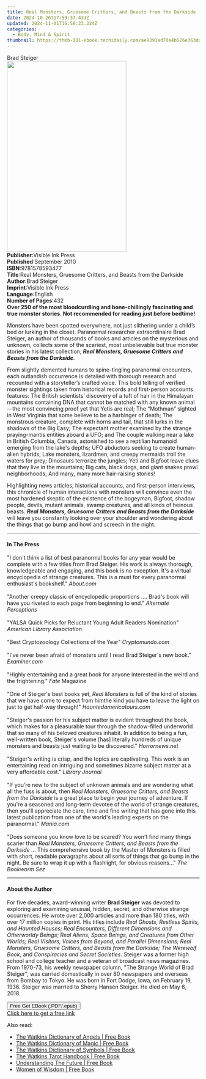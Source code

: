 ```yaml
---
title: Real Monsters, Gruesome Critters, and Beasts from the Darkside | Free Book
date: 2024-10-26T17:59:37.433Z
updated: 2024-11-01T16:58:23.224Z
categories:
  - Body, Mind & Spirit
thumbnail: https://thmb-001-ebook.techidaily.com/ae9391ad70a4b526e363ddcd206079f970db301b1a0d214628e1d2aa90fb0a38.jpg
---
```

<main id="book-container">
  <div class="flex flex-col">
    <div class="book-brief flex-1 py-6 px-4 sm:p-6 md:py-10 md:px-8">
      <!-- brief-->
      <div class="book-brief-main">Brad Steiger</div>
    </div>
    <div
      class="book-meta-info flex-1 grid gap-4 col-start-1 col-end-3 row-start-1 sm:mb-6 sm:grid-cols-4 lg:gap-6 lg:col-start-2 lg:row-end-6 lg:row-span-6 lg:mb-0"
    >
      <div
        class="book-meta-info-left place-content-center mt-4 p-4 text-sm leading-6 col-start-2 col-span-2 dark:text-slate-400"
      >
        <img
          class="w-full h-500 object-cover rounded-lg sm:h-255 sm:col-span-2 lg:col-span-full"
          src="https://img-001-ebook.techidaily.com/2a658948d2275971fcdaa32c28dfadb6f528ae8b24a649db0e3252efcfb809d1.jpg"
          alt=""
          width="312"
          height="500"
        />
      </div>
      <div
        class="book-meta-info-right mt-2 col-start-1 row-start-2 col-span-3 self-center"
      >
        <!-- meta data  -->
        <div class="flex flex-col px-4 md:px-8">
          <div class="flex-1">
            <strong>Publisher</strong>:<span class="px-2"
              >Visible Ink Press</span
            >
          </div>
          <div class="flex-1">
            <strong>Published</strong>:<span class="px-2">September 2010</span>
          </div>
          <div class="flex-1">
            <strong>ISBN</strong>:<span class="px-2">9781578593477</span>
          </div>
          <div class="flex-1">
            <strong>Title</strong>:<span class="px-2"
              >Real Monsters, Gruesome Critters, and Beasts from the
              Darkside</span
            >
          </div>
          <div class="flex-1">
            <strong>Author</strong>:<span class="px-2">Brad Steiger</span>
          </div>
          <div class="flex-1">
            <strong>Imprint</strong>:<span class="px-2">Visible Ink Press</span>
          </div>
          <div class="flex-1">
            <strong>Language</strong>:<span class="px-2">English</span>
          </div>
          <div class="flex-1">
            <strong>Number of Pages</strong>:<span class="px-2">432</span>
          </div>
        </div>
      </div>
    </div>
    <div class="book-description flex-1 py-6 px-4 sm:p-6 md:py-10 md:px-8">
      <div class="book-description-main">
        <div accordion-content="" id="description">
          <b
            >Over 250 of the most bloodcurdling and bone-chillingly fascinating
            and true monster stories. Not recommended for reading just before
            bedtime!</b
          >
          <p>
            Monsters have been spotted everywhere, not just slithering under a
            child’s bed or lurking in the closet. Paranormal researcher
            extraordinaire Brad Steiger, an author of thousands of books and
            articles on the mysterious and unknown, collects some of the
            scariest, most unbelievable but true monster stories in his latest
            collection,
            <i
              ><b
                >Real Monsters, Gruesome Critters and Beasts from the
                Darkside</b
              ></i
            >.
          </p>
          <p>
            From slightly demented humans to spine-tingling paranormal
            encounters, each outlandish occurrence is detailed with thorough
            research and recounted with a storyteller’s crafted voice. This bold
            telling of verified monster sightings taken from historical records
            and first-person accounts features: The British scientists’
            discovery of a tuft of hair in the Himalayan mountains containing
            DNA that cannot be matched with any known animal—the most convincing
            proof yet that Yetis are real; The “Mothman” sighted in West
            Virginia that some believe to be a harbinger of death; The monstrous
            creature, complete with horns and tail, that still lurks in the
            shadows of the Big Easy; The expectant mother examined by the
            strange praying-mantis entities aboard a UFO; and The couple walking
            near a lake in British Columbia, Canada, astonished to see a
            reptilian humanoid emerging from the lake's depths; UFO abductors
            seeking to create human-alien hybrids; Lake monsters, lizardmen, and
            creepy mermaids troll the waters for prey; Dinosaurs terrorize the
            jungles; Yeti and Bigfoot leave clues that they live in the
            mountains; Big cats, black dogs, and giant snakes prowl
            neighborhoods; And many, many more hair-raising stories!
          </p>
          <p>
            Highlighting news articles, historical accounts, and first-person
            interviews, this chronicle of human interactions with monsters will
            convince even the most hardened skeptic of the existence of the
            bogeyman, Bigfoot, shadow people, devils, mutant animals, swamp
            creatures, and all kinds of heinous beasts.
            <i
              ><b
                >Real Monsters, Gruesome Critters and Beasts from the
                Darkside</b
              ></i
            >
            will leave you constantly looking over your shoulder and wondering
            about the things that go bump and howl and screech in the night.
          </p>
        </div>
        <div class="accordion-fader"></div>
      </div>
    </div>
    <div class="book-excerpts flex-1 py-6 px-4 sm:p-6 md:py-10 md:px-8">
      <!-- excerpts-->
      <div class="book-excerpts-main">
        <hr />
        <h4 class="placeholder placeholder-heading">
          <span>In The Press</span>
        </h4>
        <p>
          "I don't think a list of best paranormal books for any year would be
          complete with a few titles from Brad Steiger. His work is always
          thorough, knowledgeable and engaging, and this book is no exception.
          It's a virtual encyclopedia of strange creatures. This is a must for
          every paranormal enthusiast's bookshelf." <i>About.com</i
          ><br /><br />"Another creepy classic of encyclopedic proportions ....
          Brad's book will have you riveted to each page from beginning to end."
          <i>Alternate Perceptions</i><br /><br />"YALSA Quick Picks for
          Reluctant Young Adult Readers Nomination"
          <i>American Library Association</i><br /><br />"Best Cryptozoology
          Collections of the Year" <i>Cryptomundo.com</i><br /><br />"I've never
          been afraid of monsters until I read Brad Steiger's new book."
          <i>Examiner.com</i><br /><br />"Highly entertaining and a great book
          for anyone interested in the weird and the frightening."
          <i>Fate</i> Magazine<br /><br />"One of Steiger's best books yet,
          <i>Real Monsters</i> is full of the kind of stories that we have come
          to expect from himthe kind you have to leave the light on just to get
          half-way through!" <i>Hauntedamericatours.com</i
          ><br /><br />"Steiger's passion for his subject matter is evident
          throughout the book, which makes for a pleasurable tour through the
          shadow-filled underworld that so many of his beloved creatures
          inhabit. In addition to being a fun, well-written book, Steiger's
          volume [has] literally hundreds of unique monsters and beasts just
          waiting to be discovered." <i>Horrornews.net</i><br /><br />"Steiger's
          writing is crisp, and the topics are captivating. This work is an
          entertaining read on intriguing and sometimes bizarre subject matter
          at a very affordable cost." <i>Library Journal</i><br /><br />"If
          you're new to the subject of unknown animals and are wondering what
          all the fuss is about, then
          <i>Real Monsters, Gruesome Critters, and Beasts from the Darkside</i>
          is a great place to begin your journey of adventure. If you're a
          seasoned and long-term devotee of the world of strange creatures, then
          you'll appreciate the care, time and fine writing that has gone into
          this latest publication from one of the world's leading experts on the
          paranormal." <i>Mania.com</i><br /><br />"Does someone you know love
          to be scared? You won't find many things scarier than
          <i>Real Monsters, Gruesome Critters, and Beasts from the Darkside</i>
          ... This comprehensive book by the Master of Monsters is filled with
          short, readable paragraphs about all sorts of things that go bump in
          the night. Be sure to wrap it up with a flashlight, for obvious
          reasons..." <i>The Bookworm Sez</i><br />
        </p>
      </div>
    </div>
    <div class="book-about-author flex-1 py-6 px-4 sm:p-6 md:py-10 md:px-8">
      <!-- about author-->
      <div class="book-main-author-main">
        <hr />
        <h4 class="placeholder placeholder-heading">
          <span>About the Author</span>
        </h4>
        <p>
          For five decades, award-winning writer <b>Brad Steiger</b> was devoted
          to exploring and examining unusual, hidden, secret, and otherwise
          strange occurrences. He wrote over 2,000 articles and more than 180
          titles, with over 17 million copies in print. His titles include
          <i
            >Real Ghosts, Restless Spirits, and Haunted Houses; Real Encounters,
            Different Dimensions and Otherworldy Beings; Real Aliens, Space
            Beings, and Creatures from Other Worlds; Real Visitors, Voices from
            Beyond, and Parallel Dimensions; Real Monsters, Gruesome Critters,
            and Beasts from the Darkside; The Werewolf Book</i
          >; and <i>Conspiracies and Secret Societies</i>. Steiger was a former
          high school and college teacher and a veteran of broadcast news
          magazines. From 1970-73, his weekly newspaper column, "The Strange
          World of Brad Steiger", was carried domestically in over 80 newspapers
          and overseas from Bombay to Tokyo. He was born in Fort Dodge, Iowa, on
          February 19, 1936. Steiger was married to Sherry Hansen Steiger. He
          died on May 6, 2018.
        </p>
      </div>
    </div>
    <div class="book-free-get flex-1 py-6 px-4 sm:p-6 md:py-10 md:px-8">
      <button
        id="btn-free-get"
        class="bg-blue-500 hover:bg-blue-700 text-white font-bold py-2 px-4 rounded"
      >
        Free Get EBook (.PDF/.epub)
      </button>
      <div id="countdown-display" class="px-2 text-lg mt-2"></div>
      <a
        id="free-link"
        class="hidden bg-blue-500 hover:bg-blue-700 text-white font-bold py-2 px-4 rounded"
        href="https://www.ebooks.com/en-us/book/96489567/real-monsters-gruesome-critters-and-beasts-from-the-darkside/brad-steiger/"
        target="_blank"
        >Click here to get a free link</a
      >
    </div>
    <script>
      let countdownTime = 0;
      let countdownInterval = null;
      document
        .getElementById('btn-free-get')
        .addEventListener('click', startCountdown);
      function startCountdown() {
        countdownTime = new Date().getTime() + 60000 * 3;
        countdownInterval = setInterval(updateCountdown, 1000);
        document.getElementById('btn-free-get').disabled = true;
        document
          .getElementById('btn-free-get')
          .classList.add('bg-gray-500', 'cursor-not-allowed');
      }
      function updateCountdown() {
        let currentTime = new Date().getTime();
        let timeLeft = countdownTime - currentTime;
        let secondsLeft = Math.floor(timeLeft / 1000);
        document.getElementById('countdown-display').innerHTML =
          `Remaining time: ${secondsLeft} seconds.`;
        if (secondsLeft <= 0) {
          clearInterval(countdownInterval);
          document.getElementById('btn-free-get').classList.add('hidden');
          document.getElementById('free-link').classList.remove('hidden');
          document.getElementById('countdown-display').innerHTML = '';
        }
      }
    </script>
  </div>
</main>

<ins class="adsbygoogle"
      style="display:block"
      data-ad-client="ca-pub-7571918770474297"
      data-ad-slot="8358498916"
      data-ad-format="auto"
      data-full-width-responsive="true"></ins>
    

<span class="atpl-alsoreadstyle">Also read:</span>
<div><ul>
<li><a href="https://novels-ebooks.techidaily.com/1424551-9781780283609-the-watkins-dictionary-of-angels/"><u>The Watkins Dictionary of Angels | Free Book</u></a></li>
<li><a href="https://novels-ebooks.techidaily.com/1424552--the-watkins-dictionary-of-magic/"><u>The Watkins Dictionary of Magic | Free Book</u></a></li>
<li><a href="https://novels-ebooks.techidaily.com/1424550-9781780283579-the-watkins-dictionary-of-symbols/"><u>The Watkins Dictionary of Symbols | Free Book</u></a></li>
<li><a href="https://novels-ebooks.techidaily.com/1424553-9781780283647-the-watkins-tarot-handbook/"><u>The Watkins Tarot Handbook | Free Book</u></a></li>
<li><a href="https://novels-ebooks.techidaily.com/1424549-9781780283562-understanding-the-future/"><u>Understanding The Future | Free Book</u></a></li>
<li><a href="https://novels-ebooks.techidaily.com/1424555-9781780283678-women-of-wisdom/"><u>Women of Wisdom | Free Book</u></a></li>
</ul></div>

